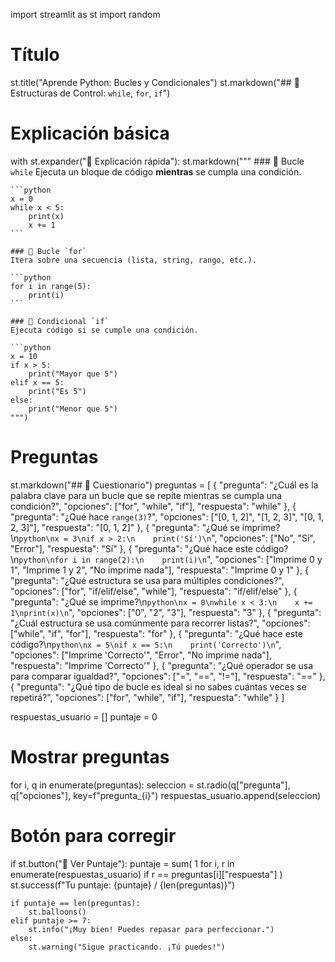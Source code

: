 import streamlit as st
import random

# Título
st.title("Aprende Python: Bucles y Condicionales")
st.markdown("## 🐍 Estructuras de Control: `while`, `for`, `if`")

# Explicación básica
with st.expander("📘 Explicación rápida"):
    st.markdown("""
    ### 🔁 Bucle `while`
    Ejecuta un bloque de código **mientras** se cumpla una condición.

    ```python
    x = 0
    while x < 5:
        print(x)
        x += 1
    ```

    ### 🔁 Bucle `for`
    Itera sobre una secuencia (lista, string, rango, etc.).

    ```python
    for i in range(5):
        print(i)
    ```

    ### 🔀 Condicional `if`
    Ejecuta código si se cumple una condición.

    ```python
    x = 10
    if x > 5:
        print("Mayor que 5")
    elif x == 5:
        print("Es 5")
    else:
        print("Menor que 5")
    """)

# Preguntas
st.markdown("## 📝 Cuestionario")
preguntas = [
    {
        "pregunta": "¿Cuál es la palabra clave para un bucle que se repite mientras se cumpla una condición?",
        "opciones": ["for", "while", "if"],
        "respuesta": "while"
    },
    {
        "pregunta": "¿Qué hace `range(3)`?",
        "opciones": ["[0, 1, 2]", "[1, 2, 3]", "[0, 1, 2, 3]"],
        "respuesta": "[0, 1, 2]"
    },
    {
        "pregunta": "¿Qué se imprime?\n```python\nx = 3\nif x > 2:\n    print('Sí')\n```",
        "opciones": ["No", "Sí", "Error"],
        "respuesta": "Sí"
    },
    {
        "pregunta": "¿Qué hace este código?\n```python\nfor i in range(2):\n    print(i)\n```",
        "opciones": ["Imprime 0 y 1", "Imprime 1 y 2", "No imprime nada"],
        "respuesta": "Imprime 0 y 1"
    },
    {
        "pregunta": "¿Qué estructura se usa para múltiples condiciones?",
        "opciones": ["for", "if/elif/else", "while"],
        "respuesta": "if/elif/else"
    },
    {
        "pregunta": "¿Qué se imprime?\n```python\nx = 0\nwhile x < 3:\n    x += 1\nprint(x)\n```",
        "opciones": ["0", "2", "3"],
        "respuesta": "3"
    },
    {
        "pregunta": "¿Cuál estructura se usa comúnmente para recorrer listas?",
        "opciones": ["while", "if", "for"],
        "respuesta": "for"
    },
    {
        "pregunta": "¿Qué hace este código?\n```python\nx = 5\nif x == 5:\n    print('Correcto')\n```",
        "opciones": ["Imprime 'Correcto'", "Error", "No imprime nada"],
        "respuesta": "Imprime 'Correcto'"
    },
    {
        "pregunta": "¿Qué operador se usa para comparar igualdad?",
        "opciones": ["=", "==", "!="],
        "respuesta": "=="
    },
    {
        "pregunta": "¿Qué tipo de bucle es ideal si no sabes cuántas veces se repetirá?",
        "opciones": ["for", "while", "if"],
        "respuesta": "while"
    }
]

respuestas_usuario = []
puntaje = 0

# Mostrar preguntas
for i, q in enumerate(preguntas):
    seleccion = st.radio(q["pregunta"], q["opciones"], key=f"pregunta_{i}")
    respuestas_usuario.append(seleccion)

# Botón para corregir
if st.button("🎯 Ver Puntaje"):
    puntaje = sum(
        1 for i, r in enumerate(respuestas_usuario)
        if r == preguntas[i]["respuesta"]
    )
    st.success(f"Tu puntaje: {puntaje} / {len(preguntas)}")

    if puntaje == len(preguntas):
        st.balloons()
    elif puntaje >= 7:
        st.info("¡Muy bien! Puedes repasar para perfeccionar.")
    else:
        st.warning("Sigue practicando. ¡Tú puedes!")

